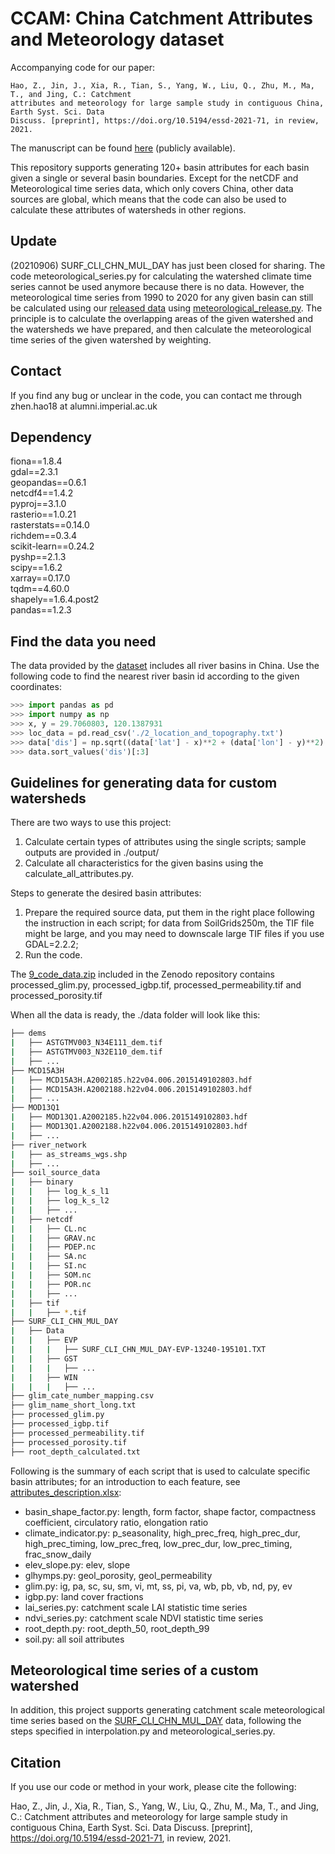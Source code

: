 # CCAM: China Catchment Attributes and Meteorology dataset

Accompanying code for our paper:

```
Hao, Z., Jin, J., Xia, R., Tian, S., Yang, W., Liu, Q., Zhu, M., Ma, T., and Jing, C.: Catchment 
attributes and meteorology for large sample study in contiguous China, Earth Syst. Sci. Data 
Discuss. [preprint], https://doi.org/10.5194/essd-2021-71, in review, 2021.
```

The manuscript can be found [here](https://essd.copernicus.org/preprints/essd-2021-71/essd-2021-71.pdf) (publicly available).

This repository supports generating 120+ basin attributes for each basin given a single or several basin boundaries. Except for the netCDF and Meteorological time series data, which only covers China, other data sources are global, which means that the code can also be used to calculate these attributes of watersheds in other regions.

## Update
(20210906) SURF_CLI_CHN_MUL_DAY has just been closed for sharing. The code meteorological_series.py for calculating the watershed climate time series cannot be used anymore because there is no data. However, the meteorological time series from 1990 to 2020 for any given basin can still be calculated using our [released data](https://zenodo.org/record/5137288) using [meteorological_release.py](https://github.com/haozhen315/CCAM-China-Catchment-Attributes-and-Meteorology-dataset/blob/main/meteorological_series.py). The principle is to calculate the overlapping areas of the given watershed and the watersheds we have prepared, and then calculate the meteorological time series of the given watershed by weighting. 

## Contact
If you find any bug or unclear in the code, you can contact me through zhen.hao18 at alumni.imperial.ac.uk

## Dependency
fiona==1.8.4<br/>
gdal==2.3.1<br/>
geopandas==0.6.1<br/>
netcdf4==1.4.2<br/>
pyproj==3.1.0<br/>
rasterio==1.0.21<br/>
rasterstats==0.14.0<br/>
richdem==0.3.4<br/>
scikit-learn==0.24.2<br/>
pyshp==2.1.3<br/>
scipy==1.6.2<br/>
xarray==0.17.0<br/>
tqdm==4.60.0<br/>
shapely==1.6.4.post2<br/>
pandas==1.2.3

## Find the data you need
The data provided by the [dataset](https://zenodo.org/record/5092162#.YPVcpuhLhPY) includes all river basins in China. Use the following code to find the nearest river basin id according to the given coordinates:
```python
>>> import pandas as pd
>>> import numpy as np
>>> x, y = 29.7060803, 120.1387931
>>> loc_data = pd.read_csv('./2_location_and_topography.txt')
>>> data['dis'] = np.sqrt((data['lat'] - x)**2 + (data['lon'] - y)**2)
>>> data.sort_values('dis')[:3]
```

## Guidelines for generating data for custom watersheds
There are two ways to use this project:
1. Calculate certain types of attributes using the single scripts; sample outputs are provided in ./output/
2. Calculate all characteristics for the given basins using the calculate_all_attributes.py.


Steps to generate the desired basin attributes:
1. Prepare the required source data, put them in the right place following the instruction in each script; for data from SoilGrids250m, the TIF file might be large, and you may need to downscale large TIF files if you use GDAL=2.2.2;
2. Run the code.

The [9_code_data.zip](https://zenodo.org/record/5137288/files/9_code_data.zip?download=1) included in the Zenodo repository contains processed_glim.py, processed_igbp.tif, processed_permeability.tif and processed_porosity.tif

When all the data is ready, the ./data folder will look like this:
```bash
├── dems
|   ├── ASTGTMV003_N34E111_dem.tif
|   ├── ASTGTMV003_N32E110_dem.tif
|   ├── ...
├── MCD15A3H
|   ├── MCD15A3H.A2002185.h22v04.006.2015149102803.hdf
|   ├── MCD15A3H.A2002188.h22v04.006.2015149102803.hdf
|   ├── ...
├── MOD13Q1
|   ├── MOD13Q1.A2002185.h22v04.006.2015149102803.hdf
|   ├── MOD13Q1.A2002188.h22v04.006.2015149102803.hdf
|   ├── ...
├── river_network
|   ├── as_streams_wgs.shp
|   ├── ...
├── soil_source_data
|   ├── binary
|   |   ├── log_k_s_l1
|   |   ├── log_k_s_l2
|   |   ├── ...
|   ├── netcdf 
|   |   ├── CL.nc
|   |   ├── GRAV.nc
|   |   ├── PDEP.nc
|   |   ├── SA.nc
|   |   ├── SI.nc
|   |   ├── SOM.nc
|   |   ├── POR.nc
|   |   ├── ...
|   ├── tif 
|   |   ├── *.tif
├── SURF_CLI_CHN_MUL_DAY
|   ├── Data
|   |   ├── EVP
|   |   |   ├── SURF_CLI_CHN_MUL_DAY-EVP-13240-195101.TXT
|   |   ├── GST
|   |   |   ├── ...
|   |   ├── WIN
|   |   |   ├── ...
├── glim_cate_number_mapping.csv
├── glim_name_short_long.txt
├── processed_glim.py
├── processed_igbp.tif
├── processed_permeability.tif
├── processed_porosity.tif
├── root_depth_calculated.txt
```

Following is the summary of each script that is used to calculate specific basin attributes; for an introduction to each feature, see [attributes_description.xlsx](https://github.com/haozhen315/BACC-Basin-Attributes-dataset-for-Contiguous-China/raw/main/attributes_description.xlsx):
- basin_shape_factor.py: length, form factor, shape factor, compactness coefficient, circulatory ratio, elongation ratio	 
- climate_indicator.py: p_seasonality, high_prec_freq, high_prec_dur, high_prec_timing, low_prec_freq, low_prec_dur, low_prec_timing, frac_snow_daily	   
- elev_slope.py: elev, slope
- glhymps.py: geol_porosity, geol_permeability
- glim.py: ig, pa, sc, su, sm, vi, mt, ss, pi, va, wb, pb, vb, nd, py, ev	   
- igbp.py: land cover fractions
- lai_series.py: catchment scale LAI statistic time series
- ndvi_series.py: catchment scale NDVI statistic time series
- root_depth.py: root_depth_50, root_depth_99  
- soil.py: all soil attributes


## Meteorological time series of a custom watershed
In addition, this project supports generating catchment scale meteorological time series based on the [SURF_CLI_CHN_MUL_DAY](https://data.cma.cn/data/cdcdetail/dataCode/SURF_CLI_CHN_MUL_DAY_V3.0.html) data, following the steps specified in interpolation.py and meteorological_series.py.


## Citation
If you use our code or method in your work, please cite the following:

Hao, Z., Jin, J., Xia, R., Tian, S., Yang, W., Liu, Q., Zhu, M., Ma, T., and Jing, C.: Catchment attributes and meteorology for large sample study in contiguous China, Earth Syst. Sci. Data Discuss. [preprint], https://doi.org/10.5194/essd-2021-71, in review, 2021.
